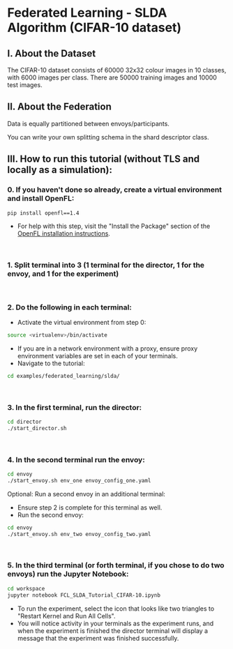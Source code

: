 # Federated Learning - SLDA Algorithm (CIFAR-10 dataset)

## I. About the Dataset

The CIFAR-10 dataset consists of 60000 32x32 colour images in 10 classes, with 6000 images per class. There are 50000 training images and 10000 test images.
<br/>

## II. About the Federation

Data is equally partitioned between envoys/participants.

You can write your own splitting schema in the shard descriptor class.
<br/>

## III. How to run this tutorial (without TLS and locally as a simulation):

### 0. If you haven't done so already, create a virtual environment and install OpenFL:

  ```sh
  pip install openfl==1.4
  ```

  - For help with this step, visit the "Install the Package" section of the [OpenFL installation instructions](https://openfl.readthedocs.io/en/latest/install.html#install-the-package).
<br/>
 
### 1. Split terminal into 3 (1 terminal for the director, 1 for the envoy, and 1 for the experiment)
<br/> 

### 2. Do the following in each terminal:
   - Activate the virtual environment from step 0:
   
   ```sh
   source <virtualenv>/bin/activate
   ```
   - If you are in a network environment with a proxy, ensure proxy environment variables are set in each of your terminals.
   - Navigate to the tutorial:
    
   ```sh
   cd examples/federated_learning/slda/
   ```
<br/>

### 3. In the first terminal, run the director:

```sh
cd director
./start_director.sh
```
<br/>

### 4. In the second terminal run the envoy:

```sh
cd envoy
./start_envoy.sh env_one envoy_config_one.yaml
```

Optional: Run a second envoy in an additional terminal:
  - Ensure step 2 is complete for this terminal as well.
  - Run the second envoy:
```sh
cd envoy
./start_envoy.sh env_two envoy_config_two.yaml
```
<br/>

### 5. In the third terminal (or forth terminal, if you chose to do two envoys) run the Jupyter Notebook:

```sh
cd workspace
jupyter notebook FCL_SLDA_Tutorial_CIFAR-10.ipynb
```
- To run the experiment, select the icon that looks like two triangles to "Restart Kernel and Run All Cells". 
- You will notice activity in your terminals as the experiment runs, and when the experiment is finished the director terminal will display a message that the experiment was finished successfully.